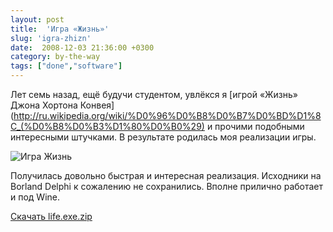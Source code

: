 ```yaml
---
layout: post
title:  'Игра «Жизнь»'
slug: 'igra-zhizn'
date:  2008-12-03 21:36:00 +0300
category: by-the-way
tags: ["done","software"]
---
```


Лет семь назад, ещё будучи студентом, увлёкся я [игрой «Жизнь» Джона Хортона Конвея](http://ru.wikipedia.org/wiki/%D0%96%D0%B8%D0%B7%D0%BD%D1%8C_(%D0%B8%D0%B3%D1%80%D0%B0%29) и прочими подобными интересными штучками. В результате родилась моя реализации игры.

![Игра Жизнь](http://lh4.ggpht.com/_NVrgsknZGzw/STbjzGRRgAI/AAAAAAAAAao/1FcpJcBewjw/s800/lifegame.png)

Получилась довольно быстрая и интересная реализация. Исходники на Borland Delphi к сожалению не сохранились. Вполне прилично работает и под Wine.

[Скачать life.exe.zip](http://media.rukeba.com/files/life.exe.zip)



